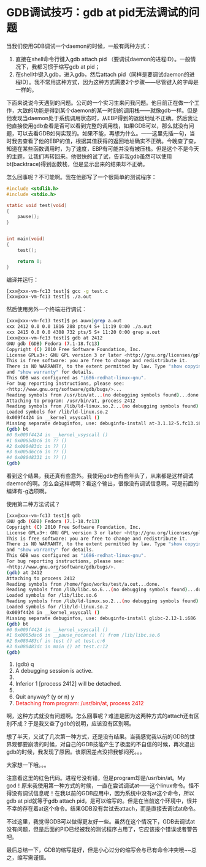 # GDB调试技巧：gdb at pid无法调试的问题


当我们使用GDB调试一个daemon的时候，一般有两种方式：
1. 直接在shell命令行键入gdb attach pid （要调试daemon的进程ID）。一般情况下，我都习惯于缩写gdb at pid；
2. 在shell中键入gdb，进入gdb，然后attach pid（同样是要调试daemon的进程ID）。我不常用这种方式，因为这种方式需要2个步骤——尽管键入的字母是一样的。

下面来说说今天遇到的问题。公司的一个实习生来问我问题。他目前正在做一个工作，大致的功能是得到某个daemon的某一时刻的调用栈——就像gdb一样。但是他发现当daemon处于系统调用状态时，从EBP得到的返回地址不正确。然后我让他直接使用gdb查看是否可以看到完整的调用栈，如果GDB可以，那么就没有问题，可以去看GDB如何实现的。如果不能，再想为什么。——这里先插一句，当时我去查看了他的EBP的值，根据其值获得的返回地址确实不正确。今晚查了查，知道在某些函数调用时，为了速度，EBP有可能并没有被压栈。但是这个不是今天的主题，让我们再转回来。他很快的试了试，告诉我gdb虽然可以使用bt(backtrace)得到函数栈，但是显示出来的结果却不正确。

怎么回事呢？不可能啊。我在他那写了一个很简单的测试程序：


```c
#include <stdlib.h>
#include <stdio.h>

static void test(void)
{
    pause();
}


int main(void)
{
    test();

    return 0;
}
```

编译并运行：

```sh
[xxx@xxx-vm-fc13 test]$ gcc -g test.c
[xxx@xxx-vm-fc13 test]$ ./a.out
```
然后使用另外一个终端进行调试：

```sh
[xxx@xxx-vm-fc13 test]$ ps auwx|grep a.out
xxx 2412 0.0 0.0 1816 288 pts/4 S+ 11:19 0:00 ./a.out
xxx 2415 0.0 0.0 4308 732 pts/5 S+ 11:20 0:00 grep a.out
[xxx@xxx-vm-fc13 test]$ gdb at 2412
GNU gdb (GDB) Fedora (7.1-18.fc13)
Copyright (C) 2010 Free Software Foundation, Inc.
License GPLv3+: GNU GPL version 3 or later <http://gnu.org/licenses/gpl.html>
This is free software: you are free to change and redistribute it.
There is NO WARRANTY, to the extent permitted by law. Type "show copying"
and "show warranty" for details.
This GDB was configured as "i686-redhat-linux-gnu".
For bug reporting instructions, please see:
<http://www.gnu.org/software/gdb/bugs/>...
Reading symbols from /usr/bin/at...(no debugging symbols found)...done.
Attaching to program: /usr/bin/at, process 2412
Reading symbols from /lib/ld-linux.so.2...(no debugging symbols found)...done.
Loaded symbols for /lib/ld-linux.so.2
0x009f4424 in __kernel_vsyscall ()
Missing separate debuginfos, use: debuginfo-install at-3.1.12-5.fc13.i686
(gdb) bt
#0 0x009f4424 in __kernel_vsyscall ()
#1 0x0065dac6 in ?? ()
#2 0x080483dc in ?? ()
#3 0x005d6cc6 in ?? ()
#4 0x08048331 in ?? ()
(gdb)
```

看到这个结果，我还真有些意外。我使用gdb也有些年头了，从来都是这样调试daemon的啊。怎么会这样呢啊？看这个输出，很像没有调试信息啊。可是前面的编译有-g选项啊。

使用第二种方法试试？

```sh
[xxx@xxx-vm-fc13 test]$ gdb
GNU gdb (GDB) Fedora (7.1-18.fc13)
Copyright (C) 2010 Free Software Foundation, Inc.
License GPLv3+: GNU GPL version 3 or later <http://gnu.org/licenses/gpl.html>
This is free software: you are free to change and redistribute it.
There is NO WARRANTY, to the extent permitted by law. Type "show copying"
and "show warranty" for details.
This GDB was configured as "i686-redhat-linux-gnu".
For bug reporting instructions, please see:
<http://www.gnu.org/software/gdb/bugs/>.
(gdb) at 2412
Attaching to process 2412
Reading symbols from /home/fgao/works/test/a.out...done.
Reading symbols from /lib/libc.so.6...(no debugging symbols found)...done.
Loaded symbols for /lib/libc.so.6
Reading symbols from /lib/ld-linux.so.2...(no debugging symbols found)...done.
Loaded symbols for /lib/ld-linux.so.2
0x009f4424 in __kernel_vsyscall ()
Missing separate debuginfos, use: debuginfo-install glibc-2.12-1.i686
(gdb) bt
#0 0x009f4424 in __kernel_vsyscall ()
#1 0x0065dac6 in __pause_nocancel () from /lib/libc.so.6
#2 0x080483cf in test () at test.c:6
#3 0x080483dc in main () at test.c:12
(gdb)
```
<ol start="1" class="dp-css"><li>(gdb) q</li><li>
A debugging session is active.</li><li>
</li><li>
        Inferior 1 [process 2412] will be detached.</li><li>
</li><li>
Quit anyway? (y or n) y</li><li><font color="#f00000">
Detaching from program: /usr/bin/at, process 2412</font></li></ol>



啊，这种方式就没有问题啊。怎么回事呢？难道是因为这两种方式的attach还有区别不成？于是我又查了gdb的说明，应该没有区别啊。

想了半天，又试了几次第一种方式，还是没有结果。当我感觉我以前的GDB的世界观都要崩溃的时候，对自己的GDB技能产生了极度的不自信的时候，再次退出gdb的时候，我发现了原因。该原因差点没把我郁闷死。。。

大家想一下哦。。。

注意看这里的红色代码。进程号没有错，但是program却是/usr/bin/at。My god！原来我使用第一种方式的时候，一直在尝试调试at——这个linux命令。怪不得没有调试信息呢！在我以前的GDB应用中，因为系统中没有at这个命令，所以gdb at pid就等于gdb attach pid，是可以缩写的。但是在当前这个环境中，很并不幸的存在着at这个命令。结果GDB没有尝试去attach，而是直接去调试at命令。

不过这里，我觉得GDB可以做得更友好一些。虽然在这个情况下，GDB去调试at没有问题，但是后面的PID已经被我的测试程序占用了，它应该报个错误或者警告吧。

最后总结一下，GDB的缩写是好，但是小心过分的缩写会与已有命令冲突哦~~总之，缩写需谨慎。



